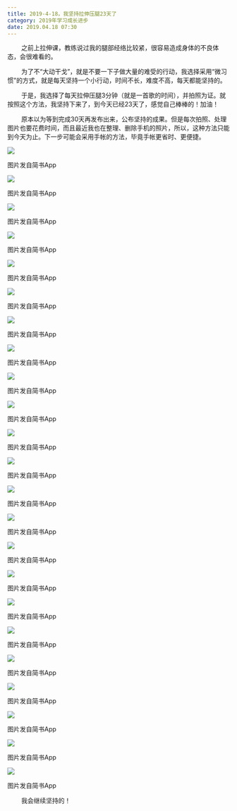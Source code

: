 ```yaml
---
title: 2019-4-18，我坚持拉伸压腿23天了
category: 2019年学习成长进步
date: 2019.04.18 07:30
---
```


        之前上拉伸课，教练说过我的腿部经络比较紧，很容易造成身体的不良体态，会很难看的。

        为了不“大动干戈”，就是不要一下子做大量的难受的行动，我选择采用“微习惯”的方式，就是每天坚持一个小行动，时间不长，难度不高，每天都能坚持的。

        于是，我选择了每天拉伸压腿3分钟（就是一首歌的时间），并拍照为证。就按照这个方法，我坚持下来了，到今天已经23天了，感觉自己棒棒的！加油！

        原本以为等到完成30天再发布出来，公布坚持的成果。但是每次拍照、处理图片也要花费时间，而且最近我也在整理、删除手机的照片，所以，这种方法只能到今天为止。下一步可能会采用手帐的方法，毕竟手帐更省时、更便捷。

![](https://markdown-1301532546.cos.ap-guangzhou.myqcloud.com/peipei_blog/20210921144501.jpeg)  

图片发自简书App

![](https://markdown-1301532546.cos.ap-guangzhou.myqcloud.com/peipei_blog/20210921144504.jpeg)  

图片发自简书App

![](https://markdown-1301532546.cos.ap-guangzhou.myqcloud.com/peipei_blog/20210921144507.jpeg)  

图片发自简书App

![](https://markdown-1301532546.cos.ap-guangzhou.myqcloud.com/peipei_blog/20210921144510.jpeg)  

图片发自简书App

![](https://markdown-1301532546.cos.ap-guangzhou.myqcloud.com/peipei_blog/20210921144513.jpeg)  

图片发自简书App

![](https://markdown-1301532546.cos.ap-guangzhou.myqcloud.com/peipei_blog/20210921144517.jpeg)  

图片发自简书App

![](https://markdown-1301532546.cos.ap-guangzhou.myqcloud.com/peipei_blog/20210921144521.jpeg)  

图片发自简书App

![](https://markdown-1301532546.cos.ap-guangzhou.myqcloud.com/peipei_blog/20210921144525.jpeg)  

图片发自简书App

![](https://markdown-1301532546.cos.ap-guangzhou.myqcloud.com/peipei_blog/20210921144528.jpeg)  

图片发自简书App

![](https://markdown-1301532546.cos.ap-guangzhou.myqcloud.com/peipei_blog/20210921144530.jpeg)  

图片发自简书App

![](https://markdown-1301532546.cos.ap-guangzhou.myqcloud.com/peipei_blog/20210921144533.jpeg)  

图片发自简书App

![](https://markdown-1301532546.cos.ap-guangzhou.myqcloud.com/peipei_blog/20210921144536.jpeg)  

图片发自简书App

![](https://markdown-1301532546.cos.ap-guangzhou.myqcloud.com/peipei_blog/20210921144538.jpeg)  

图片发自简书App

![](https://markdown-1301532546.cos.ap-guangzhou.myqcloud.com/peipei_blog/20210921144549.jpeg)  

图片发自简书App

![](https://markdown-1301532546.cos.ap-guangzhou.myqcloud.com/peipei_blog/20210921144553.jpeg)  

图片发自简书App

![](https://markdown-1301532546.cos.ap-guangzhou.myqcloud.com/peipei_blog/20210921144557.jpeg)  

图片发自简书App

![](https://markdown-1301532546.cos.ap-guangzhou.myqcloud.com/peipei_blog/20210921144600.jpeg)  

图片发自简书App

![](https://markdown-1301532546.cos.ap-guangzhou.myqcloud.com/peipei_blog/20210921144604.jpeg)  

图片发自简书App

![](https://markdown-1301532546.cos.ap-guangzhou.myqcloud.com/peipei_blog/20210921144608.jpeg)  

图片发自简书App

![](https://markdown-1301532546.cos.ap-guangzhou.myqcloud.com/peipei_blog/20210921144611.jpeg)  

图片发自简书App

![](https://markdown-1301532546.cos.ap-guangzhou.myqcloud.com/peipei_blog/20210921144615.jpeg)  

图片发自简书App

![](https://markdown-1301532546.cos.ap-guangzhou.myqcloud.com/peipei_blog/20210921144618.jpeg)  

图片发自简书App

![](https://markdown-1301532546.cos.ap-guangzhou.myqcloud.com/peipei_blog/20210921144625.jpeg)  

图片发自简书App

        我会继续坚持的！